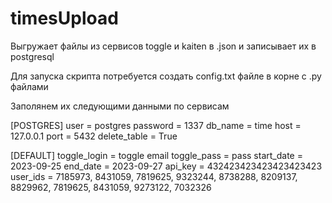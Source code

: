 # timesUpload
Выгружает файлы из сервисов toggle и kaiten в .json и записывает их в postgresql

Для запуска скрипта потребуется создать config.txt файле в корне с .py файлами

Заполянем их следующими данными по сервисам

[POSTGRES]
user = postgres
password = 1337
db_name = time
host = 127.0.0.1
port = 5432
delete_table = True


[DEFAULT]
toggle_login = toggle email
toggle_pass = pass
start_date = 2023-09-25
end_date = 2023-09-27
api_key = 432423423423423423423
user_ids = 7185973, 8431059, 7819625, 9323244, 8738288, 8209137, 8829962, 7819625, 8431059, 9273122, 7032326
